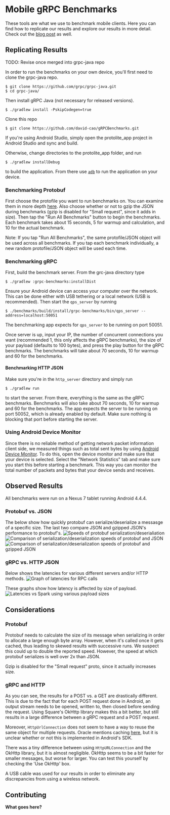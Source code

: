 Mobile gRPC Benchmarks
======================
These tools are what we use to benchmark mobile clients. Here you can find how to replicate our results and explore our results in more detail. Check out the [blog post](link_to_post) as well.

Replicating Results
-------------------
TODO: Revise once merged into grpc-java repo

In order to run the benchmarks on your own device, you'll first need to clone the grpc-java repo.
```
$ git clone https://github.com/grpc/grpc-java.git
$ cd grpc-java/
```

Then install gRPC Java (not necessary for released versions).
```
$ ./gradlew install -PskipCodegen=true
```

Clone this repo
```
$ git clone https://github.com/david-cao/gRPCBenchmarks.git
```
If you're using Android Studio, simply open the protolite_app project in Android Studio and sync and build.

Otherwise, change directories to the protolite_app folder, and run
```
$ ./gradlew installDebug
```
to build the application. From there use [`adb`](https://developer.android.com/studio/command-line/adb.html) to run the application on your device.

### Benchmarking Protobuf
First choose the protofile you want to run benchmarks on. You can examine them in more depth [here](/protolite_app/app/src/main/proto). Also choose whether or not to gzip the JSON during benchmarks (gzip is disabled for "Small request", since it adds in size). Then tap the "Run All Benchmarks" button to begin the benchmarks. Each benchmark takes about 15 seconds, 5 for warmup and calculation, and 10 for the actual benchmark. 

Note: If you tap "Run All Benchmarks", the same protofile/JSON object will be used across all benchmarks. If you tap each benchmark individually, a new random protofile/JSON object will be used each time.

### Benchmarking gRPC
First, build the benchmark server. From the grc-java directory type
```
$ ./gradlew :grpc-benchmarks:installDist
```

Ensure your Android device can access your computer over the network. This can be done either with USB tethering or a local network (USB is recommended). Then start the `qps_server` by running
```
$ ./benchmarks/build/install/grpc-benchmarks/bin/qps_server --address=localhost:50051
```
The benchmarking app expects for `qps_server` to be running on port 50051. 

Once server is up, input your IP, the number of concurrent connections you want (recommended 1, this only affects the gRPC benchmarks), the size of your payload (defaults to 100 bytes), and press the play button for the gRPC benchmarks. The benchmarks will take about 70 seconds, 10 for warmup and 60 for the benchmarks.

#### Benchmarking HTTP JSON
Make sure you're in the `http_server` directory and simply run 
```
$ ./gradlew run
```
to start the server. From there, everything is the same as the gRPC benchmarks. Benchmarks will also take about 70 seconds, 10 for warmup and 60 for the benchmarks. The app expects the server to be running on port 50052, which is already enabled by default. Make sure nothing is blocking that port before starting the server.

### Using Android Device Monitor
Since there is no reliable method of getting network packet information client side, we measured things such as total sent bytes by using [Android Device Monitor](https://developer.android.com/studio/profile/monitor.html). To do this, open the device monitor and make sure that your device is selected. Select the "Network Statistics" tab and make sure you start this before starting a benchmark. This way you can monitor the total number of packets and bytes that your device sends and receives. 

Observed Results
----------------
All benchmarks were run on a Nexus 7 tablet running Android 4.4.4.

### Protobuf vs. JSON
The below show how quickly protobuf can serialize/deserialize a messasge of a specific size. The last two compare JSON and gzipped JSON's performance to protobuf's.
![Speeds of protobuf serialization/deserialiation](/benchmark_results/protobuf_speeds.png)
![Comparison of serialization/deserialization speeds of protobuf and JSON](/benchmark_results/proto_vs_json.png)
![Comparison of serialization/deserialization speeds of protobuf and gzipped JSON](/benchmark_results/proto_speeds_gzip.png)

### gRPC vs. HTTP JSON
Below shows the latencies for various different servers and/or HTTP methods.
![Graph of latencies for RPC calls](/benchmark_results/latencies.png)

These graphs show how latency is affected by size of payload.
![Latencies vs Spark using various payload sizes](/benchmark_results/latencies_all.png)

Considerations
--------------
### Protobuf
Protobuf needs to calculate the size of its message when serializing in order to allocate a large enough byte array. However, when it's called once it gets cached, thus leading to skewed results with successive runs. We suspect this could up to double the reported speed. However, the speed at which protobuf serializes is well over 2x than JSON.

Gzip is disabled for the "Small request" proto, since it actually increases size.

### gRPC and HTTP
As you can see, the results for a POST vs. a GET are drastically different. This is due to the fact that for each POST request done in Android, an output stream needs to be opened, written to, then closed before sending the request. Using Square's OkHttp library makes this a bit better, but still results in a large difference between a gRPC request and a POST request.

Moreover, `HttpUrlConnection` does not seem to have a way to reuse the same object for multiple requests. Oracle mentions caching [here](https://docs.oracle.com/javase/6/docs/technotes/guides/net/http-keepalive.html), but it is unclear whether or not this is implemented in Android's SDK.

There was a tiny difference between using `HttpURLConnection` and the OkHttp library, but it is almost negligible. OkHttp seems to be a bit faster for smaller messages, but worse for larger. You can test this yourself by checking the 'Use OkHttp' box. 

A USB cable was used for our results in order to eliminate any discrepancies from using a wireless network. 

Contributing
------------
__What goes here?__